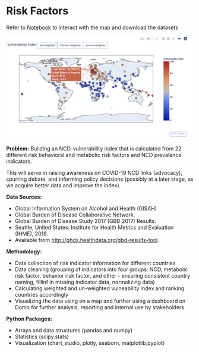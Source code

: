 # Risk Factors 
Refer to [Notebook](https://dataplatform.cloud.ibm.com/analytics/notebooks/v2/66a8947b-b39b-4ec5-bc45-ea23eec72c38/view?access_token=f21c519248715a535d58252bfe1dd7021e3d2d6690501e67ea5c50cb771a618b) to interact with the map and download the datasets

![map](map.png)


__Problem:__
Building an NCD-vulnerability index that is calculated from 22 different risk behavioral and metabolic risk factors and NCD prevalence indicators.

This will serve in raising awareness on COVID-19 NCD links (advocacy), spurring debate, and informing policy decisions (possibly at a later stage, as we acquire better data and improve the index).


__Data Sources:__
- Global Information System on Alcohol and Health (GISAH)
- Global Burden of Disease Collaborative Network.
- Global Burden of Disease Study 2017 (GBD 2017) Results.
- Seattle, United States: Institute for Health Metrics and Evaluation (IHME), 2018.
- Available from http://ghdx.healthdata.org/gbd-results-tool.


__Methodology:__
- Data collection of risk indicator information for different countries
- Data cleaning (grouping of indicators into four groups: NCD, metabolic risk factor, behavior risk factor, and other - ensuring consistent country naming, fillinf in missing indicator data, normalizing data)
- Calculating weighted and un-weighted vulneability index and ranking countries accordingly
- Visualizing the data using on a map and further using a dashboard on Domo for further analysis, reporting and internal use by stakeholders


__Python Packages:__
- Arrays and data structures (pandas and numpy)
- Statistics (scipy.stats)
- Visualization (chart_studio, plotly, seaborn, matplotlib.pyplot)
